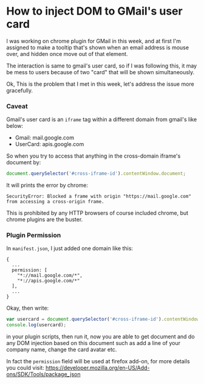 
How to inject DOM to GMail's user card
======================================

I was working on chrome plugin for GMail in this week, and at first I'm assigned
to make a tooltip that's shown when an email address is mouse over, and hidden once
move out of that element.

The interaction is same to gmail's user card, so if I was following this, it may be
mess to users because of two "card" that will be shown simultaneously.

Ok, This is the problem that I met in this week, let's address the issue more gracefully.

### Caveat

Gmail's user card is an `iframe` tag within a different domain from gmail's like below:

- Gmail: mail.google.com
- UserCard: apis.google.com

So when you try to access that anything in the cross-domain iframe's document by:

```js
document.querySelector('#cross-iframe-id').contentWindow.document;
```

It will prints the error by chrome:

```
SecurityError: Blocked a frame with origin "https://mail.google.com" from accessing a cross-origin frame.
```

This is prohibited by any HTTP browsers of course included chrome, but chrome plugins are the buster.

### Plugin Permission

In `manifest.json`, I just added one domain like this:

```
{
  ...
  permission: [
    "*://mail.google.com/*",
    "*://apis.google.com/*"
  ],
  ...
}
```

Okay, then write:

```js
var usercard = document.querySelector('#cross-iframe-id').contentWindow.document;
console.log(usercard);
```

in your plugin scripts, then run it, now you are able to get document and do any DOM injection based on
this document such as add a line of your company name, change the card avatar etc.

In fact the `permission` field will be used at firefox add-on, for more details you could visit: 
https://developer.mozilla.org/en-US/Add-ons/SDK/Tools/package_json

